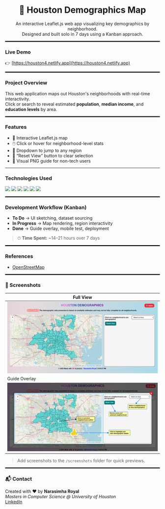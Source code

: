 <h1 align="center">🌆 Houston Demographics Map</h1>

<p align="center">An interactive Leaflet.js web app visualizing key demographics by neighborhood.<br>
Designed and built solo in 7 days using a Kanban approach.
</p>

<hr style="border: 1px solid #000000;" />

### Live Demo  
👉 [https://houston4.netlify.app](https://houston4.netlify.app)

<hr style="border: 1px solid #000000;" />

###  Project Overview

This web application maps out Houston's neighborhoods with real-time interactivity.  
Click or search to reveal estimated **population**, **median income**, and **education levels** by area.


<hr style="border: 1px solid #000000;" />

###  Features

- 📍 Interactive Leaflet.js map
- 🖱️ Click or hover for neighborhood-level stats
- 📂 Dropdown to jump to any region
- 🔄 “Reset View” button to clear selection
- 🧭 Visual PNG guide for non-tech users

<hr style="border: 1px solid #black;" />

###  Technologies Used

<div align="left">
  <img src="https://img.shields.io/badge/HTML5-F16529?style=for-the-badge&logo=html5&logoColor=white" />
  <img src="https://img.shields.io/badge/CSS3-2965F1?style=for-the-badge&logo=css3&logoColor=white" />
  <img src="https://img.shields.io/badge/JavaScript-F7DF1E?style=for-the-badge&logo=javascript&logoColor=black" />
  <img src="https://img.shields.io/badge/Leaflet-199900?style=for-the-badge&logo=leaflet&logoColor=white" />
  <img src="https://img.shields.io/badge/Lucidchart-FF8000?style=for-the-badge&logo=lucidchart&logoColor=white" />
  <img src="https://img.shields.io/badge/GeoJSON-black?style=for-the-badge" />
</div>


<hr style="border: 1px solid #000000;" />

###  Development Workflow (Kanban)

- **To Do** → UI sketching, dataset sourcing  
- **In Progress** → Map rendering, region interactivity  
- **Done** → Guide overlay, mobile test, deployment  

> ⏱ **Time Spent:** ~14–21 hours over 7 days

<hr style="border: 1px solid #000000;" />

### References

- [OpenStreetMap](https://www.openstreetmap.org/)

<hr style="border: 1px solid #000000;" />

### 📸 Screenshots

| Full View | 
|-----------|
| ![Map](./im1.png) | 
| Guide Overlay |
| ![Guide](./im2.png) |

> Add screenshots to the `/screenshots` folder for quick previews.

<hr style="border: 1px solid #000000;" />

### 📬 Contact

Created with ❤️ by **Narasimha Royal**  
_Masters in Computer Science @ University of Houston_  
[LinkedIn](https://www.linkedin.com/in/narasimha31/)

